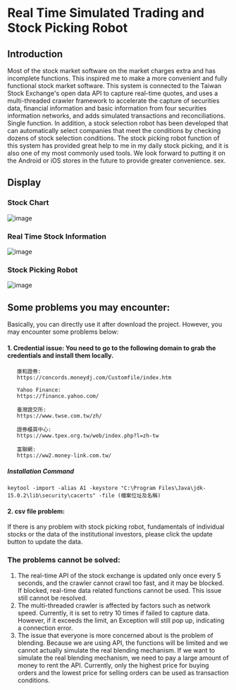 # Real Time Simulated Trading and Stock Picking Robot

## Introduction
Most of the stock market software on the market charges extra and has incomplete functions. This inspired me to make a more convenient and fully functional stock market software. This system is connected to the Taiwan Stock Exchange's open data API to capture real-time quotes, and uses a multi-threaded crawler framework to accelerate the capture of securities data, financial information and basic information from four securities information networks, and adds simulated transactions and reconciliations. Single function. In addition, a stock selection robot has been developed that can automatically select companies that meet the conditions by checking dozens of stock selection conditions.
The stock picking robot function of this system has provided great help to me in my daily stock picking, and it is also one of my most commonly used tools. We look forward to putting it on the Android or iOS stores in the future to provide greater convenience.
sex.

## Display
### Stock Chart
![image](https://github.com/tgb3yhn3/Stock/assets/76504560/5d515108-9c01-4835-b58e-a98b1e434279)

### Real Time Stock Information
![image](https://github.com/tgb3yhn3/Stock/assets/76504560/5ed86449-72c6-42cf-80e3-c80a729a0d26)

### Stock Picking Robot
![image](https://github.com/tgb3yhn3/Stock/assets/76504560/cfdbf2de-5455-4bd7-aa1f-d1a161f9524f)

## Some problems you may encounter:
Basically, you can directly use it after download the project. However, you may encounter some problems below:
#### 1. Credential issue: You need to go to the following domain to grab the credentials and install them locally.
       
       康和證券:
       https://concords.moneydj.com/Customfile/index.htm
       
       Yahoo Finance:
       https://finance.yahoo.com/
       
       臺灣證交所:
       https://www.twse.com.tw/zh/
       
       證券櫃買中心:
       https://www.tpex.org.tw/web/index.php?l=zh-tw
       
       富聯網:
       https://ww2.money-link.com.tw/
    
##### Installation Command
```
keytool -import -alias A1 -keystore "C:\Program Files\Java\jdk-15.0.2\lib\security\cacerts" -file (檔案位址及名稱)
```

#### 2. csv file problem:
If there is any problem with stock picking robot, fundamentals of individual stocks or the data of the institutional investors, please click the update button to update the data.
   
### The problems cannot be solved:

1. The real-time API of the stock exchange is updated only once every 5 seconds, and the crawler cannot crawl too fast, and it may be blocked. If blocked, real-time data related functions cannot be used. This issue still cannot be resolved.
2. The multi-threaded crawler is affected by factors such as network speed. Currently, it is set to retry 10 times if failed to capture data. However, if it exceeds the limit, an Exception will still pop up, indicating a connection error.
3. The issue that everyone is more concerned about is the problem of blending. Because we are using API, the functions will be limited and we cannot actually simulate the real blending mechanism. If we want to simulate the real blending mechanism, we need to pay a large amount of money to rent the API. Currently, only the highest price for buying orders and the lowest price for selling orders can be used as transaction conditions.
